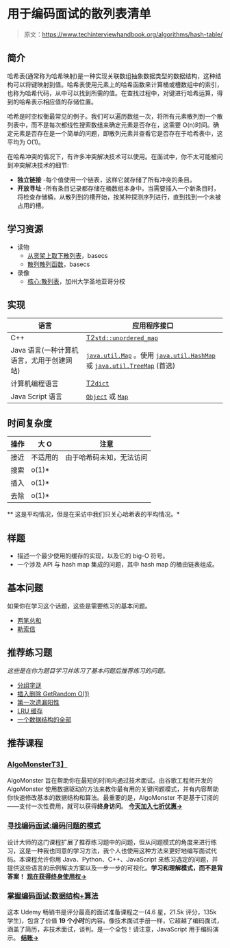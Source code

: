# 用于编码面试的散列表清单

> 原文：<https://www.techinterviewhandbook.org/algorithms/hash-table/>



## 简介[](#introduction "Direct link to heading")

哈希表(通常称为哈希映射)是一种实现关联数组抽象数据类型的数据结构，这种结构可以将键映射到值。哈希表使用元素上的哈希函数来计算桶或槽数组中的索引，也称为哈希代码，从中可以找到所需的值。在查找过程中，对键进行哈希运算，得到的哈希表示相应值的存储位置。

哈希是时空权衡最常见的例子。我们可以遍历数组一次，将所有元素散列到一个散列表中，而不是每次都线性搜索数组来确定元素是否存在，这需要 O(n)时间。确定元素是否存在是一个简单的问题，即散列元素并查看它是否存在于哈希表中，这平均为 O(1)。

在哈希冲突的情况下，有许多冲突解决技术可以使用。在面试中，你不太可能被问到冲突解决技术的细节:

*   **独立链接** -每个值使用一个链表，这样它就存储了所有冲突的条目。
*   **开放寻址** -所有条目记录都存储在桶数组本身中。当需要插入一个新条目时，将检查存储桶，从散列到的槽开始，按某种探测序列进行，直到找到一个未被占用的槽。

## 学习资源[](#learning-resources "Direct link to heading")

*   读物
    *   [从货架上取下散列表](https://medium.com/basecs/taking-hash-tables-off-the-shelf-139cbf4752f0)，basecs
    *   [散列散列函数](https://medium.com/basecs/hashing-out-hash-functions-ea5dd8beb4dd)，basecs
*   录像
    *   [核心:散列表](https://www.coursera.org/lecture/data-structures-optimizing-performance/core-hash-tables-m7UuP)，加州大学圣地亚哥分校

## 实现[](#implementations "Direct link to heading")

| 语言 | 应用程序接口 |
| --- | --- |
| C++ | [T2`std::unordered_map`](https://docs.microsoft.com/en-us/cpp/standard-library/unordered-map) |
| Java 语言(一种计算机语言，尤用于创建网站) | [`java.util.Map`](https://docs.oracle.com/javase/10/docs/api/java/util/Map.html) 。使用 [`java.util.HashMap`](https://docs.oracle.com/javase/10/docs/api/java/util/HashMap.html) 或 [`java.util.TreeMap`](https://docs.oracle.com/javase/10/docs/api/java/util/TreeMap.html) (首选) |
| 计算机编程语言 | [T2`dict`](https://docs.python.org/3/tutorial/datastructures.html#dictionaries) |
| Java Script 语言 | [`Object`](https://developer.mozilla.org/en-US/docs/Web/JavaScript/Reference/Global_Objects/Object) 或 [`Map`](https://developer.mozilla.org/en-US/docs/Web/JavaScript/Reference/Global_Objects/Map) |

## 时间复杂度[](#time-complexity "Direct link to heading")

| 操作 | 大 O | 注意 |
| --- | --- | --- |
| 接近 | 不适用的 | 由于哈希码未知，无法访问 |
| 搜索 | o(1)* |  |
| 插入 | o(1)* |  |
| 去除 | o(1)* |  |

** 这是平均情况，但是在采访中我们只关心哈希表的平均情况。*

## 样题[](#sample-questions "Direct link to heading")

*   描述一个最少使用的缓存的实现，以及它的 big-O 符号。
*   一个涉及 API 与 hash map 集成的问题，其中 hash map 的桶由链表组成。

## 基本问题[](#essential-questions "Direct link to heading")

如果你在学习这个话题，这些是需要练习的基本问题。

*   [两笔总和](https://leetcode.com/problems/two-sum)
*   [勒索信](https://leetcode.com/problems/ransom-note)

## 推荐练习题[](#recommended-practice-questions "Direct link to heading")

*这些是在你为题目学习并练习了基本问题后推荐练习的问题。*

*   [分组字谜](https://leetcode.com/problems/group-anagrams/)
*   [插入删除 GetRandom O(1)](https://leetcode.com/problems/insert-delete-getrandom-o1/)
*   [第一次遗漏阳性](https://leetcode.com/problems/first-missing-positive/)
*   [LRU 缓存](https://leetcode.com/problems/lru-cache/)
*   [一个数据结构的全部](https://leetcode.com/problems/all-oone-data-structure/)

## 推荐课程[](#recommended-courses "Direct link to heading")

### [AlgoMonster](https://shareasale.com/r.cfm?b=1873647&u=3114753&m=114505&urllink=&afftrack=)[T3】](#algomonster "Direct link to heading")

AlgoMonster 旨在帮助你在最短的时间内通过技术面试。由谷歌工程师开发的 AlgoMonster 使用数据驱动的方法来教你最有用的关键问题模式，并有内容帮助你快速修改基本的数据结构和算法。最重要的是，AlgoMonster 不是基于订阅的——支付一次性费用，就可以获得**终身访问**。 [**今天加入七折优惠→**](https://shareasale.com/r.cfm?b=1873647&u=3114753&m=114505&urllink=&afftrack=)

### [寻找编码面试:编码问题的模式](https://designgurus.org/link/kJSIoU?url=https%3A%2F%2Fdesigngurus.org%2Fcourse%3Fcourseid%3Dgrokking-the-coding-interview)[](#grokking-the-coding-interview-patterns-for-coding-questions "Direct link to heading")

设计大师的这门课程扩展了推荐练习题中的问题，但从问题模式的角度来进行练习，这是一种我也同意的学习方法，我个人也使用这种方法来更好地编写面试代码。本课程允许你用 Java、Python、C++、JavaScript 来练习选定的问题，并提供这些语言的示例解决方案以及一步一步的可视化。**学习和理解模式，而不是背答案！** [**现在获得终身使用权→**](https://designgurus.org/link/kJSIoU?url=https%3A%2F%2Fdesigngurus.org%2Fcourse%3Fcourseid%3Dgrokking-the-coding-interview)

### [掌握编码面试:数据结构+算法](https://fxo.co/DQpY)[](#master-the-coding-interview-data-structures--algorithms "Direct link to heading")

这本 Udemy 畅销书是评分最高的面试准备课程之一(4.6 星，21.5k 评分，135k 学生)，包含了价值 **19 个小时**的内容。像技术面试手册一样，它超越了编码面试，涵盖了简历，非技术面试，谈判。是一个全包！请注意，JavaScript 用于编码演示。 [**结账→**](https://fxo.co/DQpY)

